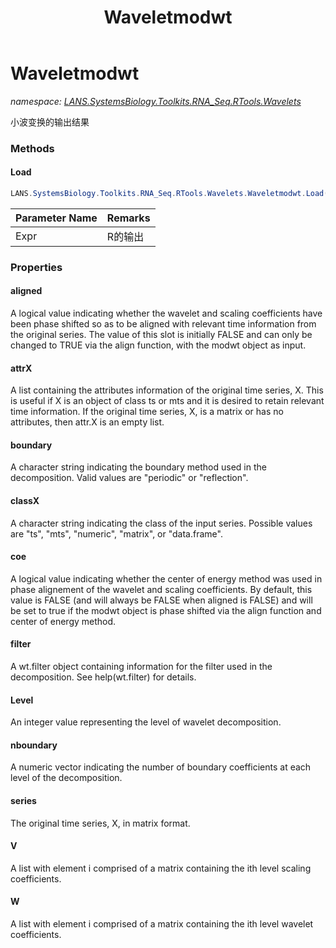 ﻿---
title: Waveletmodwt
---

# Waveletmodwt
_namespace: [LANS.SystemsBiology.Toolkits.RNA_Seq.RTools.Wavelets](N-LANS.SystemsBiology.Toolkits.RNA_Seq.RTools.Wavelets.html)_

小波变换的输出结果



### Methods

#### Load
```csharp
LANS.SystemsBiology.Toolkits.RNA_Seq.RTools.Wavelets.Waveletmodwt.Load(RDotNET.SymbolicExpression)
```


|Parameter Name|Remarks|
|--------------|-------|
|Expr|R的输出|



### Properties

#### aligned
A logical value indicating whether the wavelet and scaling coefficients have been phase shifted so as to be aligned with relevant time information from the original series. The value of this slot is initially FALSE and can only be changed to TRUE via the align function, with the modwt object as input.
#### attrX
A list containing the attributes information of the original time series, X. This is useful if X is an object of 
 class ts or mts and it is desired to retain relevant time information. If the original time series, X, is a 
 matrix or has no attributes, then attr.X is an empty list.
#### boundary
A character string indicating the boundary method used in the decomposition. Valid values are "periodic" or "reflection".
#### classX
A character string indicating the class of the input series. Possible values are "ts", "mts", "numeric", "matrix", or "data.frame".
#### coe
A logical value indicating whether the center of energy method was used in phase alignement of the wavelet and scaling coefficients. By default, this value is FALSE (and will always be FALSE when aligned is FALSE) and will be set to true if the modwt object is phase shifted via the align function and center of energy method.
#### filter
A wt.filter object containing information for the filter used in the decomposition. See help(wt.filter) for details.
#### Level
An integer value representing the level of wavelet decomposition.
#### nboundary
A numeric vector indicating the number of boundary coefficients at each level of the decomposition.
#### series
The original time series, X, in matrix format.
#### V
A list with element i comprised of a matrix containing the ith level scaling coefficients.
#### W
A list with element i comprised of a matrix containing the ith level wavelet coefficients.
